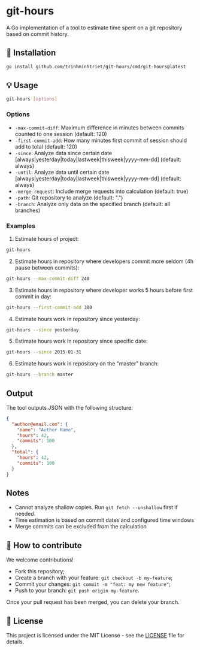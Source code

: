 # git-hours

A Go implementation of a tool to estimate time spent on a git repository based on commit history.

## 🚀 Installation

```bash
go install github.com/trinhminhtriet/git-hours/cmd/git-hours@latest
```

## 💡 Usage

```bash
git-hours [options]
```

### Options

- `-max-commit-diff`: Maximum difference in minutes between commits counted to one session (default: 120)
- `-first-commit-add`: How many minutes first commit of session should add to total (default: 120)
- `-since`: Analyze data since certain date [always|yesterday|today|lastweek|thisweek|yyyy-mm-dd] (default: always)
- `-until`: Analyze data until certain date [always|yesterday|today|lastweek|thisweek|yyyy-mm-dd] (default: always)
- `-merge-request`: Include merge requests into calculation (default: true)
- `-path`: Git repository to analyze (default: ".")
- `-branch`: Analyze only data on the specified branch (default: all branches)

### Examples

1. Estimate hours of project:

```bash
git-hours
```

2. Estimate hours in repository where developers commit more seldom (4h pause between commits):

```bash
git-hours --max-commit-diff 240
```

3. Estimate hours in repository where developer works 5 hours before first commit in day:

```bash
git-hours --first-commit-add 300
```

4. Estimate hours work in repository since yesterday:

```bash
git-hours --since yesterday
```

5. Estimate hours work in repository since specific date:

```bash
git-hours --since 2015-01-31
```

6. Estimate hours work in repository on the "master" branch:

```bash
git-hours --branch master
```

## Output

The tool outputs JSON with the following structure:

```json
{
  "author@email.com": {
    "name": "Author Name",
    "hours": 42,
    "commits": 100
  },
  "total": {
    "hours": 42,
    "commits": 100
  }
}
```

## Notes

- Cannot analyze shallow copies. Run `git fetch --unshallow` first if needed.
- Time estimation is based on commit dates and configured time windows
- Merge commits can be excluded from the calculation

## 🤝 How to contribute

We welcome contributions!

- Fork this repository;
- Create a branch with your feature: `git checkout -b my-feature`;
- Commit your changes: `git commit -m "feat: my new feature"`;
- Push to your branch: `git push origin my-feature`.

Once your pull request has been merged, you can delete your branch.

## 📝 License

This project is licensed under the MIT License - see the [LICENSE](LICENSE) file for details.
